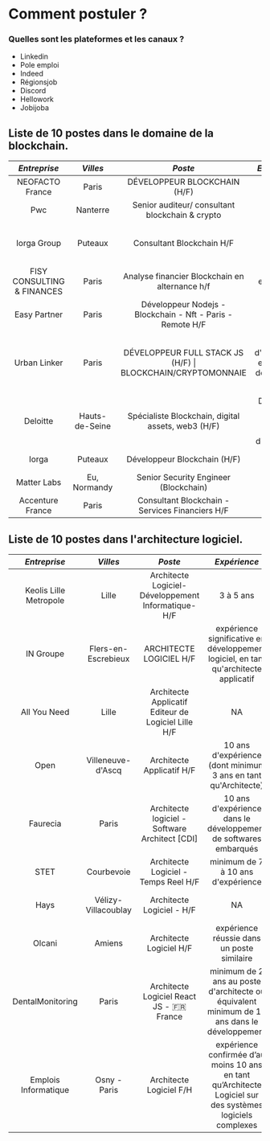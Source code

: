 ﻿# Comment postuler ?

### Quelles sont les plateformes et les canaux ?

- Linkedin 
- Pole emploi
- Indeed
- Régionsjob
- Discord
- Hellowork
- Jobijoba

## Liste de 10 postes dans le domaine de la blockchain.

|      **_Entreprise_**      	|  **_Villes_**  	|                         **_Poste_**                         	|                **_Expérience_**               	|                           **_Éducation_**                           	|                                                                                        **_Lien de l'offre d'emploi_**                                                                                        	|
|:--------------------------:	|:--------------:	|:-----------------------------------------------------------:	|:---------------------------------------------:	|:-------------------------------------------------------------------:	|:------------------------------------------------------------------------------------------------------------------------------------------------------------------------------------------------------------:	|
|       NEOFACTO France      	|      Paris     	|                 DÉVELOPPEUR BLOCKCHAIN (H/F)                	|                    > 2 ans                    	|                           Bac +5 / Master                           	|        https://www.welcometothejungle.com/fr/companies/neofacto-france/jobs/developpeur-blockchain-h-f_paris_NF_mw1Yaow?utm_campaign=google_jobs_apply&utm_source=google_jobs_apply&utm_medium=organic       	|
|             Pwc            	|    Nanterre    	|       Senior auditeur/ consultant blockchain & crypto       	|                    >= 2 ans                   	|                                  NA                                 	|                            https://www.jobijoba.com/fr/annonce/54/6ef7581ddd870c016bf00f8fcc4c97f6?utm_campaign=google_jobs_apply&utm_source=google_jobs_apply&utm_medium=organic                            	|
|         Iorga Group        	|     Puteaux    	|                  Consultant Blockchain H/F                  	|                    >= 4 ans                   	|        De formation Bac +3 à Bac +5 (ingénieur ou université)       	|                                     https://www.hellowork.com/fr-fr/emplois/24305875.html?utm_campaign=google_jobs_apply&utm_source=google_jobs_apply&utm_medium=organic                                     	|
| FISY CONSULTING & FINANCES 	|      Paris     	|        Analyse financier Blockchain en alternance h/f       	|          Première expérience requise          	|                Etre titulaire d'un Bac + 4 au minimum               	|                                     https://fr.indeed.com/voir-emploi?jk=3ab9dc9a7ca38a57&utm_campaign=google_jobs_apply&utm_source=google_jobs_apply&utm_medium=organic                                     	|
|        Easy Partner        	|      Paris     	|  Développeur Nodejs - Blockchain - Nft - Paris - Remote H/F 	|                       NA                      	|                                  NA                                 	|                                     https://www.hellowork.com/fr-fr/emplois/27813333.html?utm_campaign=google_jobs_apply&utm_source=google_jobs_apply&utm_medium=organic                                     	|
|        Urban Linker        	|      Paris     	| DÉVELOPPEUR FULL STACK JS (H/F) \| BLOCKCHAIN/CRYPTOMONNAIE 	| 5 ans d'expérience en tant que développeur FS 	| Vous êtes idéalement issu d'une école d'ingénieur ou d'informatique 	|              https://urbanlinker.com/fr/jobs/tech/developpeur-full-stack-js-hf-blockchaincryptomonnaie-1628086603?utm_campaign=google_jobs_apply&utm_source=google_jobs_apply&utm_medium=organic             	|
|          Deloitte          	| Hauts-de-Seine 	|      Spécialiste Blockchain, digital assets, web3 (H/F)     	|   Diplômé(e) d’une grande école d'ingénieurs  	|                                  NA                                 	| https://www.welcometothejungle.com/fr/companies/deloitte/jobs/specialiste-blockchain-digital-assets-web3-h-f_paris-la-defense?utm_campaign=google_jobs_apply&utm_source=google_jobs_apply&utm_medium=organic 	|
|            Iorga           	|     Puteaux    	|                 Développeur Blockchain (H/F)                	|                    > 3 ans                    	|                           Bac +5 / Master                           	|                 https://www.welcometothejungle.com/fr/companies/iorga/jobs/developpeur-blockchain-h-f_puteaux?utm_campaign=google_jobs_apply&utm_source=google_jobs_apply&utm_medium=organic                 	|
|         Matter Labs        	|  Eu, Normandy  	|            Senior Security Engineer (Blockchain)            	|                    >= 3 ans                   	|                                  NA                                 	|     https://www.linkedin.com/jobs/view/senior-security-engineer-blockchain-at-matter-labs-3344548773/?utm_campaign=google_jobs_apply&utm_source=google_jobs_apply&utm_medium=organic&originalSubdomain=fr    	|
|      Accenture France      	|      Paris     	|       Consultant Blockchain - Services Financiers H/F       	|                       NA                      	|                                  NA                                 	|                                     https://www.hellowork.com/fr-fr/emplois/20670224.html?utm_campaign=google_jobs_apply&utm_source=google_jobs_apply&utm_medium=organic                                     	|

## Liste de 10 postes dans l'architecture logiciel.


|    **_Entreprise_**    	|     **_Villes_**    	|                     **_Poste_**                     	|                                              **_Expérience_**                                              	|                                       **_Éducation_**                                       	|                                                                                **_Lien de l'offre d'emploi_**                                                                                	|
|:----------------------:	|:-------------------:	|:---------------------------------------------------:	|:----------------------------------------------------------------------------------------------------------:	|:-------------------------------------------------------------------------------------------:	|:--------------------------------------------------------------------------------------------------------------------------------------------------------------------------------------------:	|
| Keolis Lille Metropole 	|        Lille        	|  Architecte Logiciel-Développement Informatique-H/F 	|                                                  3 à 5 ans                                                 	|                           Bac +5 Formation Ingénieur ou équivalent                          	|                             3https://www.hellowork.com/fr-fr/emplois/27803136.html?utm_campaign=google_jobs_apply&utm_source=google_jobs_apply&utm_medium=organic                            	|
|        IN Groupe       	| Flers-en-Escrebieux 	|               ARCHITECTE LOGICIEL H/F               	|            expérience significative en développement logiciel, en tant qu'architecte applicatif            	|           Bac + 5 en école d'ingénieur ou d'un Master 2 spécialisé en informatique          	|      https://fr.jooble.org/jdp/1502360294377488860/ARCHITECTE-LOGICIEL-H%2FF-Flers+en+Escrebieux%2C-Nord?utm_campaign=google_jobs_apply&utm_source=google_jobs_apply&utm_medium=organic      	|
|      All You Need      	|        Lille        	| Architecte Applicatif Editeur de Logiciel Lille H/F 	|                                                     NA                                                     	|                                              NA                                             	|                             https://www.hellowork.com/fr-fr/emplois/18018201.html?utm_campaign=google_jobs_apply&utm_source=google_jobs_apply&utm_medium=organic                             	|
|          Open          	|  Villeneuve-d'Ascq  	|              Architecte Applicatif H/F              	|                       10 ans d'expérience (dont minimum 3 ans en tant qu'Architecte)                       	|                                              NA                                             	|                             https://www.hellowork.com/fr-fr/emplois/27750890.html?utm_campaign=google_jobs_apply&utm_source=google_jobs_apply&utm_medium=organic                             	|
|        Faurecia        	|        Paris        	|    Architecte logiciel - Software Architect [CDI]   	|                      10 ans d'expérience dans le développement de softwares embarqués                      	| Formation Ingénieur électronique/logiciel embarqué/Informatique ou équivalent universitaire 	|                             https://www.hellowork.com/fr-fr/emplois/25913788.html?utm_campaign=google_jobs_apply&utm_source=google_jobs_apply&utm_medium=organic                             	|
|          STET          	|      Courbevoie     	|         Architecte Logiciel - Temps Reel H/F        	|                                     minimum de 7 à 10 ans d'expérience                                     	|                                     formation ingénieur                                     	|                             https://www.hellowork.com/fr-fr/emplois/16509554.html?utm_campaign=google_jobs_apply&utm_source=google_jobs_apply&utm_medium=organic                             	|
|          Hays          	| Vélizy-Villacoublay 	|              Architecte Logiciel - H/F              	|                                                     NA                                                     	|                                              NA                                             	| https://www.chooseyourboss.com/candidates/offers/architecte-logiciel-h-f-7436feb1-7859-47a0-b041-fad135ca93de?utm_campaign=google_jobs_apply&utm_source=google_jobs_apply&utm_medium=organic 	|
|         Olcani         	|        Amiens       	|               Architecte Logiciel H/F               	|                                 expérience réussie dans un poste similaire                                 	|                                   diplômé en informatique                                   	|                             https://www.hellowork.com/fr-fr/emplois/19074939.html?utm_campaign=google_jobs_apply&utm_source=google_jobs_apply&utm_medium=organic                             	|
|    DentalMonitoring    	|        Paris        	|       Architecte Logiciel React JS - 🇫🇷 France      	|        minimum de 2 ans au poste d'architecte ou équivalent minimum de 10 ans dans le développement        	|                                              NA                                             	|                              https://dentalmonitoring.bamboohr.com/jobs/view/448?utm_campaign=google_jobs_apply&utm_source=google_jobs_apply&utm_medium=organic                              	|
|  Emplois Informatique  	|     Osny - Paris    	|               Architecte Logiciel F/H               	| expérience confirmée d’au moins 10 ans en tant qu’Architecte Logiciel sur des systèmes logiciels complexes 	|        Diplômé d’une École d’Ingénieur (ou équivalent Bac+5) à dominante Informatique       	|                    https://www.emplois-informatique.fr/cdi/architecte-logiciel-f-h-1027278?utm_campaign=google_jobs_apply&utm_source=google_jobs_apply&utm_medium=organic                    	|

